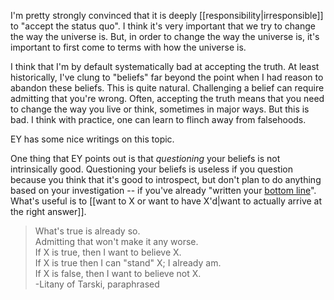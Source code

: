 I'm pretty strongly convinced that it is deeply [[responsibility|irresponsible]] to "accept the status quo". 
I think it's very important that we try to change the way the universe is. But, in order to change the way the universe is, it's important to first come to terms with how the universe is. 

I think that I'm by default systematically bad at accepting the truth. At least
historically, I've clung to "beliefs" far beyond the point when I had reason to
abandon these beliefs. This is quite natural. Challenging a belief can require
admitting that you're wrong. Often, accepting the truth means that you need to
change the way you live or think, sometimes in major ways. But this is bad. I
think with practice, one can learn to flinch away from falsehoods.

EY has some nice writings on this topic. 

One thing that EY points out is that *questioning* your beliefs is not intrinsically good. Questioning your beliefs is useless if you question because you think that it's good to introspect, but don't plan to do anything based on your investigation -- if you've already "written your [bottom line](https://www.lesswrong.com/posts/34XxbRFe54FycoCDw/the-bottom-line)".  What's useful is to [[want to X or want to have X'd|want to actually arrive at the right answer]]. 

> What's true is already so. \
Admitting that won't make it any worse. \
If X is true, then I want to believe X. \
If X is true then I can "stand" X; I already am. \
If X is false, then I want to believe not X.\
 -Litany of Tarski, paraphrased
